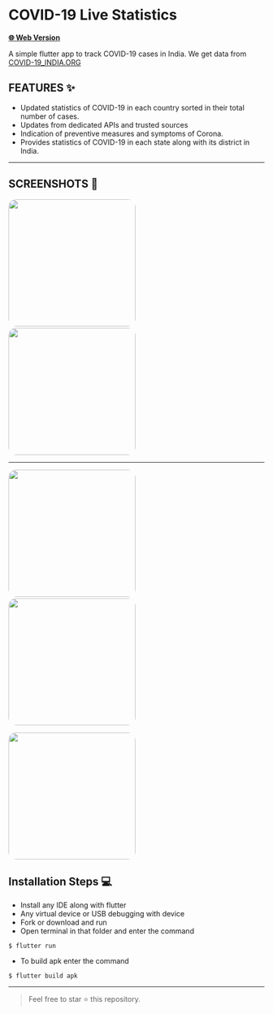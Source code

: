 #  COVID-19 Live Statistics

 **[🌐 Web Version ](https://covid19countsweb.now.sh/#/ "VISIT WEBSITE 🌐")**


 A simple flutter app to track COVID-19 cases in India.
We get data from [COVID-19_INDIA.ORG](https://api.covid19india.org "COVID-19 India.org")


## FEATURES ✨
-  Updated statistics of COVID-19 in each country sorted in their total number of cases.
-  Updates from dedicated APIs and trusted sources
-  Indication of preventive measures and symptoms of Corona.
-  Provides statistics of COVID-19 in each state along with its district in India.

------------

##  SCREENSHOTS 📸
<img src="https://covid19counts.now.sh/images/screenshot-1.png" width="250" style="border-radius: 15px">&nbsp;&nbsp;&nbsp; <img src="https://covid19counts.now.sh/images/screenshot-2.png" width="250" style="border-radius: 15px">

------------


<img src="https://covid19counts.now.sh/images/screenshot-3.png" width="250" style="border-radius: 15px">&nbsp;&nbsp;&nbsp;<img src="https://covid19counts.now.sh/images/screenshot-4.png" width="250" style="border-radius: 15px">

<img src="https://covid19counts.now.sh/images/screenshot-5.png " width="250" style="border-radius: 15px">



##  Installation Steps 💻
-  Install any IDE along with flutter
- Any virtual device or USB debugging with device
- Fork or download and run
- Open terminal in that folder and enter the command

`$ flutter run`

- To build apk enter the command

`$ flutter build apk`


------------

> Feel free to star ⭐ this repository.

